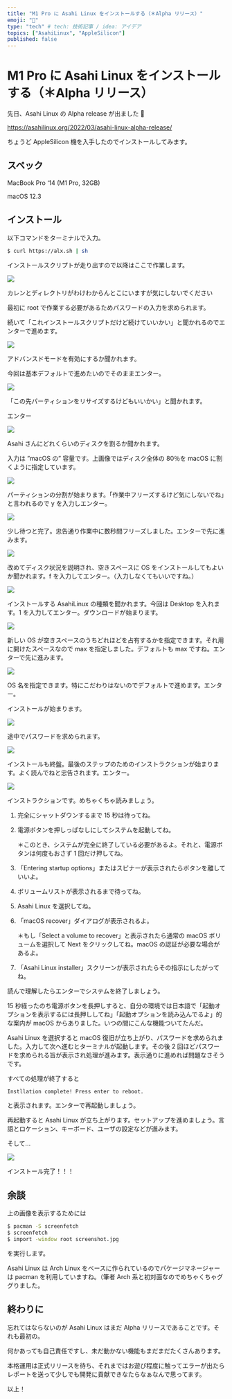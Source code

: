 ```yaml
---
title: "M1 Pro に Asahi Linux をインストールする（＊Alpha リリース）"
emoji: "🍣"
type: "tech" # tech: 技術記事 / idea: アイデア
topics: ["AsahiLinux", "AppleSilicon"]
published: false
---
```


# M1 Pro に Asahi Linux をインストールする（＊Alpha リリース）

先日、Asahi Linux の Alpha release が出ました 🥳

https://asahilinux.org/2022/03/asahi-linux-alpha-release/

ちょうど AppleSilicon 機を入手したのでインストールしてみます。

## スペック

MacBook Pro ‘14 (M1 Pro, 32GB)

macOS 12.3

## インストール

以下コマンドをターミナルで入力。

```bash
$ curl https://alx.sh | sh
```

インストールスクリプトが走り出すので以降はここで作業します。

![](/images/f738c912f18dd2/01.png)

カレンとディレクトリがわけわからんとこにいますが気にしないでください

最初に root で作業する必要があるためパスワードの入力を求められます。

続いて「これインストールスクリプトだけど続けていいかい」と聞かれるのでエンターで進めます。

![](/images/f738c912f18dd2/02.png)

アドバンスドモードを有効にするか聞かれます。

今回は基本デフォルトで進めたいのでそのままエンター。

![](/images/f738c912f18dd2/03.png)

「この先パーティションをリサイズするけどもいいかい」と聞かれます。

エンター

![](/images/f738c912f18dd2/04.png)

Asahi さんにどれくらいのディスクを割るか聞かれます。

入力は ”macOS の” 容量です。上画像ではディスク全体の 80％を macOS に割くように指定しています。

![](/images/f738c912f18dd2/05.png)

パーティションの分割が始まります。「作業中フリーズするけど気にしないでね」と言われるので y を入力しエンター。

![](/images/f738c912f18dd2/06.png)

少し待つと完了。忠告通り作業中に数秒間フリーズしました。エンターで先に進みます。

![](/images/f738c912f18dd2/07.png)

改めてディスク状況を説明され、空きスペースに OS をインストールしてもよいか聞かれます。f を入力してエンター。（入力しなくてもいいですね。）

![](/images/f738c912f18dd2/08.png)

インストールする AsahiLinux の種類を聞かれます。今回は Desktop を入れます。1 を入力してエンター。ダウンロードが始まります。

![](/images/f738c912f18dd2/09.png)

新しい OS が空きスペースのうちどれほどを占有するかを指定できます。それ用に開けたスペースなので max を指定しました。デフォルトも max ですね。エンターで先に進みます。

![](/images/f738c912f18dd2/10.png)

OS 名を指定できます。特にこだわりはないのでデフォルトで進めます。エンター。

インストールが始まります。

![](/images/f738c912f18dd2/11.png)

途中でパスワードを求められます。

![](/images/f738c912f18dd2/12.png)

インストールも終盤。最後のステップのためのインストラクションが始まります。よく読んでねと忠告されます。エンター。

![](/images/f738c912f18dd2/13.png)

インストラクションです。めちゃくちゃ読みましょう。

1. 完全にシャットダウンするまで 15 秒は待ってね。
2. 電源ボタンを押しっぱなしにしてシステムを起動してね。

   ＊このとき、システムが完全に終了している必要があるよ。それと、電源ボタンは何度もおさず 1 回だけ押してね。

3. 「Entering startup options」またはスピナーが表示されたらボタンを離していいよ。
4. ボリュームリストが表示されるまで待ってね。
5. Asahi Linux を選択してね。
6. 「macOS recover」ダイアログが表示されるよ。

   ＊もし「Select a volume to recover」と表示されたら通常の macOS ボリュームを選択して Next をクリックしてね。macOS の認証が必要な場合があるよ。

7. 「Asahi Linux installer」スクリーンが表示されたらその指示にしたがってね。

読んで理解したらエンターでシステムを終了しましょう。

15 秒経ったのち電源ボタンを長押しすると、自分の環境では日本語で「起動オプションを表示するには長押ししてね」「起動オプションを読み込んでるよ」的な案内が macOS からありました。いつの間にこんな機能ついてたんだ。

Asahi Linux を選択すると macOS 復旧が立ち上がり、パスワードを求められました。入力して次へ進むとターミナルが起動します。その後 2 回ほどパスワードを求められる旨が表示され処理が進みます。表示通りに進めれば問題なさそうです。

すべての処理が終了すると

```bash
Instllation complete! Press enter to reboot.
```

と表示されます。エンターで再起動しましょう。

再起動すると Asahi Linux が立ち上がります。セットアップを進めましょう。言語とロケーション、キーボード、ユーザの設定などが進みます。

そして...

![](/images/f738c912f18dd2/14.jpg)

インストール完了！！！

## 余談

上の画像を表示するためには

```bash
$ pacman -S screenfetch
$ screenfetch
$ import -window root screenshot.jpg
```

を実行します。

Asahi Linux は Arch Linux をベースに作られているのでパケージマネージャーは pacman を利用していますね。（筆者 Arch 系と初対面なのでめちゃくちゃググりました。

## 終わりに

忘れてはならないのが Asahi Linux はまだ Alpha リリースであることです。それも最初の。

何かあっても自己責任ですし、未だ動かない機能もまだまだたくさんあります。

本格運用は正式リリースを待ち、それまではお遊び程度に触ってエラーが出たらレポートを送って少しでも開発に貢献できなたらなぁなんで思ってます。

以上！
